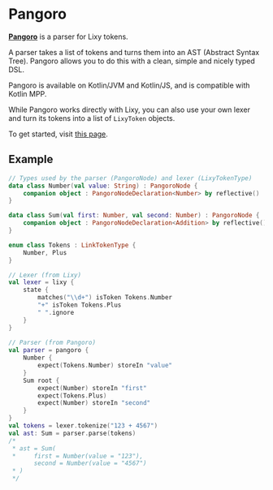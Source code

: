 # Pangoro

[**Pangoro**](https://github.com/utybo/Pangoro) is a parser for Lixy tokens.

A parser takes a list of tokens and turns them into an AST (Abstract Syntax
Tree). Pangoro allows you to do this with a clean, simple and nicely typed DSL.

Pangoro is available on Kotlin/JVM and Kotlin/JS, and is compatible with Kotlin
MPP.

While Pangoro works directly with Lixy, you can also use your own lexer and turn
its tokens into a list of `LixyToken` objects.

To get started, visit [this page](start).

## Example

```kotlin
// Types used by the parser (PangoroNode) and lexer (LixyTokenType)
data class Number(val value: String) : PangoroNode {
    companion object : PangoroNodeDeclaration<Number> by reflective()
}

data class Sum(val first: Number, val second: Number) : PangoroNode {
    companion object : PangoroNodeDeclaration<Addition> by reflective()
}

enum class Tokens : LinkTokenType {
    Number, Plus
}

// Lexer (from Lixy)
val lexer = lixy {
    state {
        matches("\\d+") isToken Tokens.Number
        "+" isToken Tokens.Plus
        " ".ignore
    }
}    
               
// Parser (from Pangoro)
val parser = pangoro {
    Number {
        expect(Tokens.Number) storeIn "value"
    }
    Sum root {
        expect(Number) storeIn "first"
        expect(Tokens.Plus)
        expect(Number) storeIn "second"
    }
}
val tokens = lexer.tokenize("123 + 4567")
val ast: Sum = parser.parse(tokens)
/* 
 * ast = Sum(
 *     first = Number(value = "123"),
       second = Number(value = "4567")
 * )
 */
```